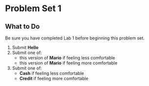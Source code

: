 # Problem Set 1

## What to Do

Be sure you have completed Lab 1 before beginning this problem set.

1. Submit **Hello**
2. Submit one of:
    - this version of **Mario** if feeling less comfortable
    - this version of **Mario** if feeling more comfortable
3. Submit one of:
    - **Cash** if feeling less comfortable
    - **Credit** if feeling more comfortable